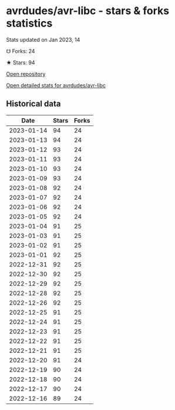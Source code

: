 # avrdudes/avr-libc - stars & forks statistics

Stats updated on Jan 2023, 14

☋ Forks: 24

★ Stars: 94

[Open repository](https://github.com/avrdudes/avr-libc)

[Open detailed stats for avrdudes/avr-libc](https://reviewgithub.com/rep/avrdudes/avr-libc)

## Historical data
| Date | Stars | Forks |
|------|-------|-------|
| 2023-01-14 | 94 | 24 | 
| 2023-01-13 | 94 | 24 | 
| 2023-01-12 | 93 | 24 | 
| 2023-01-11 | 93 | 24 | 
| 2023-01-10 | 93 | 24 | 
| 2023-01-09 | 93 | 24 | 
| 2023-01-08 | 92 | 24 | 
| 2023-01-07 | 92 | 24 | 
| 2023-01-06 | 92 | 24 | 
| 2023-01-05 | 92 | 24 | 
| 2023-01-04 | 91 | 25 | 
| 2023-01-03 | 91 | 25 | 
| 2023-01-02 | 91 | 25 | 
| 2023-01-01 | 92 | 25 | 
| 2022-12-31 | 92 | 25 | 
| 2022-12-30 | 92 | 25 | 
| 2022-12-29 | 92 | 25 | 
| 2022-12-28 | 92 | 25 | 
| 2022-12-26 | 92 | 25 | 
| 2022-12-25 | 91 | 25 | 
| 2022-12-24 | 91 | 25 | 
| 2022-12-23 | 91 | 25 | 
| 2022-12-22 | 91 | 25 | 
| 2022-12-21 | 91 | 25 | 
| 2022-12-20 | 91 | 24 | 
| 2022-12-19 | 90 | 24 | 
| 2022-12-18 | 90 | 24 | 
| 2022-12-17 | 90 | 24 | 
| 2022-12-16 | 89 | 24 | 

